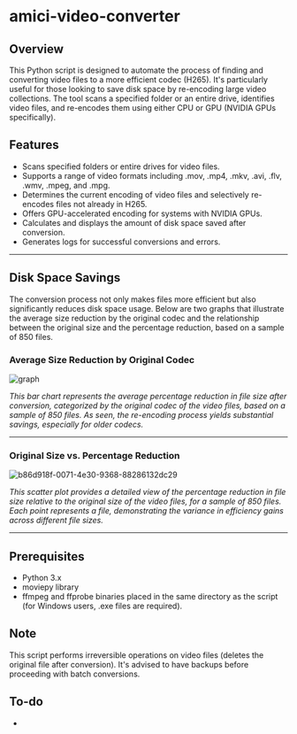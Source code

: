 # amici-video-converter

## Overview
This Python script is designed to automate the process of finding and converting video files to a more efficient codec (H265). It's particularly useful for those looking to save disk space by re-encoding large video collections. The tool scans a specified folder or an entire drive, identifies video files, and re-encodes them using either CPU or GPU (NVIDIA GPUs specifically).


## Features
- Scans specified folders or entire drives for video files.
- Supports a range of video formats including .mov, .mp4, .mkv, .avi, .flv, .wmv, .mpeg, and .mpg.
- Determines the current encoding of video files and selectively re-encodes files not already in H265.
- Offers GPU-accelerated encoding for systems with NVIDIA GPUs.
- Calculates and displays the amount of disk space saved after conversion.
- Generates logs for successful conversions and errors.

---

## Disk Space Savings
The conversion process not only makes files more efficient but also significantly reduces disk space usage. Below are two graphs that illustrate the average size reduction by the original codec and the relationship between the original size and the percentage reduction, based on a sample of 850 files.

### Average Size Reduction by Original Codec
![graph](https://github.com/Ascensao/amici-video-converter/assets/8701603/84ce3f5b-27d8-4988-bffe-8321e4147d5d)

*This bar chart represents the average percentage reduction in file size after conversion, categorized by the original codec of the video files, based on a sample of 850 files. As seen, the re-encoding process yields substantial savings, especially for older codecs.*

---


### Original Size vs. Percentage Reduction
![b86d918f-0071-4e30-9368-88286132dc29](https://github.com/Ascensao/amici-video-converter/assets/8701603/81b443b6-21c3-4f57-a23e-ebef81bc39ee)


*This scatter plot provides a detailed view of the percentage reduction in file size relative to the original size of the video files, for a sample of 850 files. Each point represents a file, demonstrating the variance in efficiency gains across different file sizes.*

---

## Prerequisites
- Python 3.x
- moviepy library
- ffmpeg and ffprobe binaries placed in the same directory as the script (for Windows users, .exe files are required).

## Note
This script performs irreversible operations on video files (deletes the original file after conversion). It's advised to have backups before proceeding with batch conversions.


## To-do
- 
